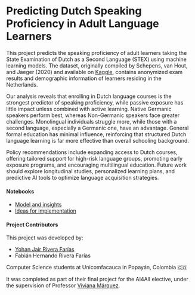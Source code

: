 # Predicting Dutch Speaking Proficiency in Adult Language Learners

This project predicts the speaking proficiency of adult learners taking the State Examination of Dutch as a Second Language (STEX) using machine learning models. The dataset, originally compiled by Schepens, van Hout, and Jaeger (2020) and available on [Kaggle](https://www.kaggle.com/datasets/thedevastator/adult-language-learning-profile/data?select=stex.csv), contains anonymized exam results and demographic information of learners residing in the Netherlands.

Our analysis reveals that enrolling in Dutch language courses is the strongest predictor of speaking proficiency, while passive exposure has little impact unless combined with active learning. Native Germanic speakers perform best, whereas Non-Germanic speakers face greater challenges. Monolingual individuals struggle more, while those with a second language, especially a Germanic one, have an advantage. General formal education has minimal influence, reinforcing that structured Dutch language learning is far more effective than overall schooling background.

Policy recommendations include expanding access to Dutch courses, offering tailored support for high-risk language groups, promoting early exposure programs, and encouraging multilingual education. Future work should explore longitudinal studies, personalized learning plans, and predictive AI tools to optimize language acquisition strategies.

#### Notebooks
- [Model and insights](https://github.com/vivianamarquez/Adult_Dutch_Language_Learning_Profile/blob/main/Predicting_Dutch_Speaking_Proficiency.ipynb)
- [Ideas for implementation](https://github.com/vivianamarquez/Adult_Dutch_Language_Learning_Profile/blob/main/Implementation.ipynb)

#### Project Contributors

This project was developed by:
- [Yohan Jair Rivera Farías](https://www.linkedin.com/in/yohan-rivera-12b847261/)
- Fabián Hernando Rivera Farías 

Computer Science students at Unicomfacauca in Popayán, Colombia 🇨🇴 

It was completed as part of their final project for the AI4All elective, under the supervision of Professor [Viviana Márquez](https://www.linkedin.com/in/vivianamarquez/). 